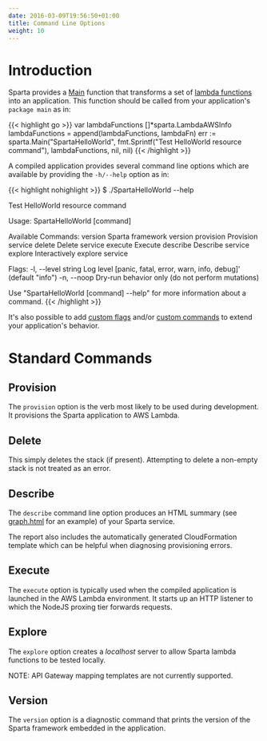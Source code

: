 ```yaml
---
date: 2016-03-09T19:56:50+01:00
title: Command Line Options
weight: 10
---
```


# Introduction

Sparta provides a [Main](https://godoc.org/github.com/mweagle/Sparta#Main) function that transforms a set of [lambda functions](https://godoc.org/github.com/mweagle/Sparta#LambdaAWSInfo) into an application.  This function should be called from your application's `package main` as in:


{{< highlight go >}}
var lambdaFunctions []*sparta.LambdaAWSInfo
lambdaFunctions = append(lambdaFunctions, lambdaFn)
err := sparta.Main("SpartaHelloWorld",
  fmt.Sprintf("Test HelloWorld resource command"),
  lambdaFunctions,
  nil,
  nil)
{{< /highlight >}}

A compiled application provides several command line options which are available by providing the `-h/--help` option as in:

{{< highlight nohighlight >}}
$ ./SpartaHelloWorld --help

Test HelloWorld resource command

Usage:
  SpartaHelloWorld [command]

Available Commands:
  version     Sparta framework version
  provision   Provision service
  delete      Delete service
  execute     Execute
  describe    Describe service
  explore     Interactively explore service

Flags:
  -l, --level string   Log level [panic, fatal, error, warn, info, debug]' (default "info")
  -n, --noop           Dry-run behavior only (do not perform mutations)

Use "SpartaHelloWorld [command] --help" for more information about a command.
{{< /highlight >}}

It's also possible to add [custom flags](/docs/application/custom_flags) and/or [custom commands](/docs/application/custom_commands) to extend your application's behavior.

# Standard Commands

## Provision

The `provision` option is the verb most likely to be used during development.  It provisions the Sparta application to AWS Lambda.

## Delete

This simply deletes the stack (if present). Attempting to delete a non-empty stack is not treated as an error.

## Describe

The `describe` command line option produces an HTML summary (see [graph.html](/images/overview/graph.html) for an example) of your Sparta service.

The report also includes the automatically generated CloudFormation template which can be helpful when diagnosing provisioning errors.

## Execute

The `execute` option is typically used when the compiled application is launched in the AWS Lambda environment.  It starts up an HTTP listener to which the NodeJS proxing tier forwards requests.

## Explore

The `explore` option creates a _localhost_ server to allow Sparta lambda functions to be tested locally.

NOTE: API Gateway mapping templates are not currently supported.


## Version

The `version` option is a diagnostic command that prints the version of the Sparta framework embedded in the application.

